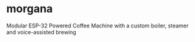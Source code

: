# morgana
Modular ESP-32 Powered Coffee Machine with a custom boiler, steamer and voice-assisted brewing
